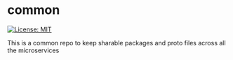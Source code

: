 # common

[![License: MIT](https://img.shields.io/badge/License-MIT-yellow.svg)](https://opensource.org/licenses/MIT)


This is a common repo to keep sharable packages and proto files across all the microservices
